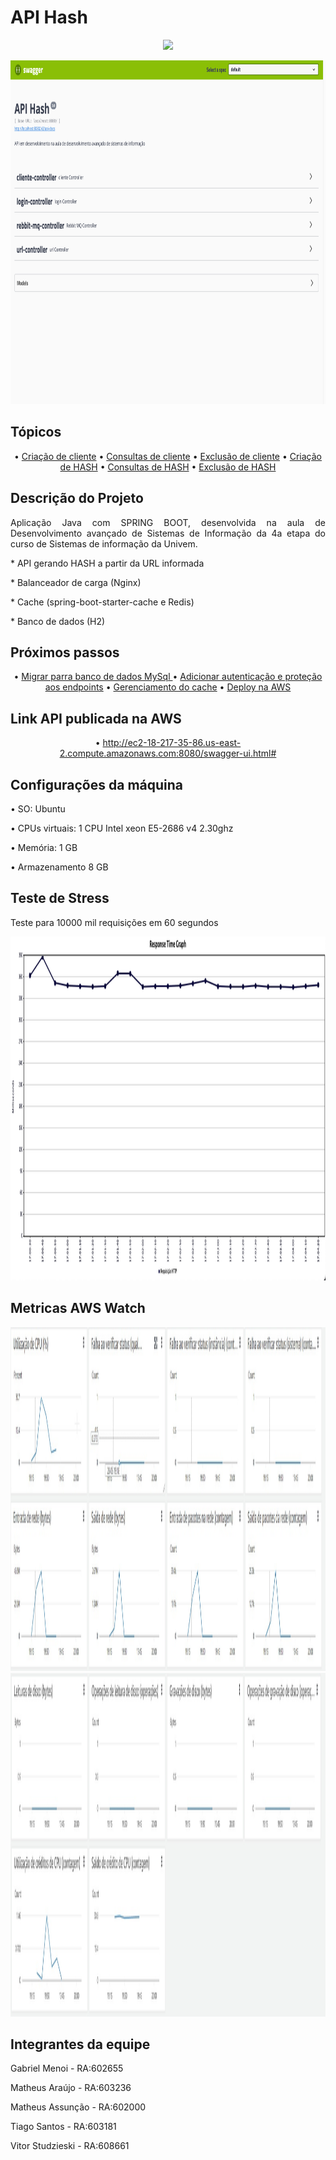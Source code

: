 # API Hash
<div align="center">


<p align="center">
   <img src="http://img.shields.io/static/v1?label=STATUS&message=EM%20DESENVOLVIMENTO&color=RED&style=for-the-badge" />
</p>
</div>
<div align="center" class="row">
<img src="readme/img.png" width="900" height="550"/>
</div>

## Tópicos

<div align="center">
  • <a href="#Descrição do Projeto">Criação de cliente</a> •
  <a href="#tecnicas-e-tecnologias-utilizadas">Consultas de cliente</a> •
  <a href="#abrir-e-rodar">Exclusão de cliente</a> •
  <a href="#acesso-ao-projeto">Criação de HASH</a> •  
  <a href="#ajustes-e-melhorias">Consultas de HASH</a> •
  <a href="#licenca">Exclusão de HASH</a> 
</div>

## Descrição do Projeto

<p align="justify">Aplicação Java com SPRING BOOT, desenvolvida na aula de Desenvolvimento avançado de Sistemas de Informação da 4a etapa do curso de Sistemas de informação da Univem.</p>
<p align="justify"> * API gerando HASH a partir da URL informada</p>
<p align="justify"> * Balanceador de carga (Nginx)</p>
<p align="justify"> * Cache (spring-boot-starter-cache e Redis)</p>
<p align="justify"> * Banco de dados (H2)</p>



## Próximos passos

<div align="center">
  • <a href="#Descrição do Projeto">Migrar parra banco de dados MySql </a>•
  <a href="#tecnicas-e-tecnologias-utilizadas">Adicionar autenticação e proteção aos endpoints</a> •
  <a href="#abrir-e-rodar">Gerenciamento do cache</a> •
  <a href="#acesso-ao-projeto">Deploy na AWS</a> 
</div>

## Link API publicada na AWS

<div align="center">
  • <a href="#Descrição do Projeto">http://ec2-18-217-35-86.us-east-2.compute.amazonaws.com:8080/swagger-ui.html#</a>
</div>

## Configurações da máquina

<p align="justify">•  SO: Ubuntu</p>
<p align="justify">•  CPUs virtuais: 1 CPU Intel xeon E5-2686 v4 2.30ghz</p>
<p align="justify">•  Memória: 1 GB</p>
<p align="justify">•  Armazenamento 8 GB</p>

## Teste de Stress
Teste para 10000 mil requisições em 60 segundos

<div align="center" class="row">
<img src="readme/img_1.png" width="900" height="550"/>
</div>

## Metricas AWS Watch

<div align="center" class="row">
<img src="readme/AWS_Watch1.jpeg" width="1000" height="550"/>
</div>
<div align="center" class="row">
<img src="readme/AWS_Watch2.jpeg" width="1000" height="550"/>
</div>


## Integrantes da equipe
<p align="justify">Gabriel Menoi - RA:602655</p>
<p align="justify">Matheus Araújo - RA:603236</p>
<p align="justify">Matheus Assunção - RA:602000</p>
<p align="justify">Tiago Santos - RA:603181</p>
<p align="justify">Vitor Studzieski - RA:608661</p>
